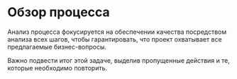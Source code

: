 Обзор процесса
==============

Анализ процесса фокусируется на обеспечении качества посредством анализа всех шагов, чтобы гарантировать, что проект охватывает все предлагаемые бизнес-вопросы.

Важно подвести итог этой задаче, выделив пропущенные действия и те, которые необходимо повторить.